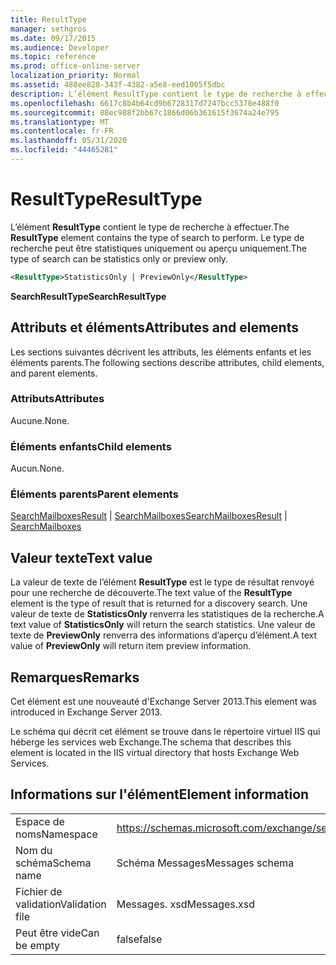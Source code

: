 ```yaml
---
title: ResultType
manager: sethgros
ms.date: 09/17/2015
ms.audience: Developer
ms.topic: reference
ms.prod: office-online-server
localization_priority: Normal
ms.assetid: 488ee828-343f-4382-a5e8-eed1005f5dbc
description: L’élément ResultType contient le type de recherche à effectuer. Le type de recherche peut être statistiques uniquement ou aperçu uniquement.
ms.openlocfilehash: 6617c8b4b64cd9b6728317d7247bcc5378e488f0
ms.sourcegitcommit: 88ec988f2bb67c1866d06b361615f3674a24e795
ms.translationtype: MT
ms.contentlocale: fr-FR
ms.lasthandoff: 05/31/2020
ms.locfileid: "44465281"
---
```

# <a name="resulttype"></a><span data-ttu-id="ab269-104">ResultType</span><span class="sxs-lookup"><span data-stu-id="ab269-104">ResultType</span></span>

<span data-ttu-id="ab269-105">L’élément **ResultType** contient le type de recherche à effectuer.</span><span class="sxs-lookup"><span data-stu-id="ab269-105">The **ResultType** element contains the type of search to perform.</span></span> <span data-ttu-id="ab269-106">Le type de recherche peut être statistiques uniquement ou aperçu uniquement.</span><span class="sxs-lookup"><span data-stu-id="ab269-106">The type of search can be statistics only or preview only.</span></span> 
  
```XML
<ResultType>StatisticsOnly | PreviewOnly</ResultType>
```

 <span data-ttu-id="ab269-107">**SearchResultType**</span><span class="sxs-lookup"><span data-stu-id="ab269-107">**SearchResultType**</span></span>
## <a name="attributes-and-elements"></a><span data-ttu-id="ab269-108">Attributs et éléments</span><span class="sxs-lookup"><span data-stu-id="ab269-108">Attributes and elements</span></span>

<span data-ttu-id="ab269-109">Les sections suivantes décrivent les attributs, les éléments enfants et les éléments parents.</span><span class="sxs-lookup"><span data-stu-id="ab269-109">The following sections describe attributes, child elements, and parent elements.</span></span>
  
### <a name="attributes"></a><span data-ttu-id="ab269-110">Attributs</span><span class="sxs-lookup"><span data-stu-id="ab269-110">Attributes</span></span>

<span data-ttu-id="ab269-111">Aucune.</span><span class="sxs-lookup"><span data-stu-id="ab269-111">None.</span></span>
  
### <a name="child-elements"></a><span data-ttu-id="ab269-112">Éléments enfants</span><span class="sxs-lookup"><span data-stu-id="ab269-112">Child elements</span></span>

<span data-ttu-id="ab269-113">Aucun.</span><span class="sxs-lookup"><span data-stu-id="ab269-113">None.</span></span>
  
### <a name="parent-elements"></a><span data-ttu-id="ab269-114">Éléments parents</span><span class="sxs-lookup"><span data-stu-id="ab269-114">Parent elements</span></span>

<span data-ttu-id="ab269-115">[SearchMailboxesResult](searchmailboxesresult.md)  |  [SearchMailboxes](searchmailboxes.md)</span><span class="sxs-lookup"><span data-stu-id="ab269-115">[SearchMailboxesResult](searchmailboxesresult.md) | [SearchMailboxes](searchmailboxes.md)</span></span>
  
## <a name="text-value"></a><span data-ttu-id="ab269-116">Valeur texte</span><span class="sxs-lookup"><span data-stu-id="ab269-116">Text value</span></span>

<span data-ttu-id="ab269-117">La valeur de texte de l’élément **ResultType** est le type de résultat renvoyé pour une recherche de découverte.</span><span class="sxs-lookup"><span data-stu-id="ab269-117">The text value of the **ResultType** element is the type of result that is returned for a discovery search.</span></span> <span data-ttu-id="ab269-118">Une valeur de texte de **StatisticsOnly** renverra les statistiques de la recherche.</span><span class="sxs-lookup"><span data-stu-id="ab269-118">A text value of **StatisticsOnly** will return the search statistics.</span></span> <span data-ttu-id="ab269-119">Une valeur de texte de **PreviewOnly** renverra des informations d’aperçu d’élément.</span><span class="sxs-lookup"><span data-stu-id="ab269-119">A text value of **PreviewOnly** will return item preview information.</span></span> 
  
## <a name="remarks"></a><span data-ttu-id="ab269-120">Remarques</span><span class="sxs-lookup"><span data-stu-id="ab269-120">Remarks</span></span>

<span data-ttu-id="ab269-121">Cet élément est une nouveauté d'Exchange Server 2013.</span><span class="sxs-lookup"><span data-stu-id="ab269-121">This element was introduced in Exchange Server 2013.</span></span>
  
<span data-ttu-id="ab269-122">Le schéma qui décrit cet élément se trouve dans le répertoire virtuel IIS qui héberge les services web Exchange.</span><span class="sxs-lookup"><span data-stu-id="ab269-122">The schema that describes this element is located in the IIS virtual directory that hosts Exchange Web Services.</span></span>
  
## <a name="element-information"></a><span data-ttu-id="ab269-123">Informations sur l'élément</span><span class="sxs-lookup"><span data-stu-id="ab269-123">Element information</span></span>

|||
|:-----|:-----|
|<span data-ttu-id="ab269-124">Espace de noms</span><span class="sxs-lookup"><span data-stu-id="ab269-124">Namespace</span></span>  <br/> |https://schemas.microsoft.com/exchange/services/2006/messages  <br/> |
|<span data-ttu-id="ab269-125">Nom du schéma</span><span class="sxs-lookup"><span data-stu-id="ab269-125">Schema name</span></span>  <br/> |<span data-ttu-id="ab269-126">Schéma Messages</span><span class="sxs-lookup"><span data-stu-id="ab269-126">Messages schema</span></span>  <br/> |
|<span data-ttu-id="ab269-127">Fichier de validation</span><span class="sxs-lookup"><span data-stu-id="ab269-127">Validation file</span></span>  <br/> |<span data-ttu-id="ab269-128">Messages. xsd</span><span class="sxs-lookup"><span data-stu-id="ab269-128">Messages.xsd</span></span>  <br/> |
|<span data-ttu-id="ab269-129">Peut être vide</span><span class="sxs-lookup"><span data-stu-id="ab269-129">Can be empty</span></span>  <br/> |<span data-ttu-id="ab269-130">false</span><span class="sxs-lookup"><span data-stu-id="ab269-130">false</span></span>  <br/> |
   

